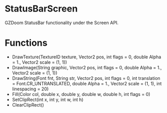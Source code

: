 # StatusBarScreen
GZDoom StatusBar functionality under the Screen API.

# Functions
* DrawTexture(TextureID texture, Vector2 pos, int flags = 0, double Alpha = 1., Vector2 scale = (1, 1))
* DrawImage(String graphic, Vector2 pos, int flags = 0, double Alpha = 1., Vector2 scale = (1, 1))
* DrawString(Font fnt, String str, Vector2 pos, int flags = 0, int translation = Font.CR_UNTRANSLATED, double Alpha = 1., Vector2 scale = (1, 1), int linespacing = 20)
* Fill(Color col, double x, double y, double w, double h, int flags = 0)
* SetClipRect(int x, int y, int w, int h)
* ClearClipRect()
